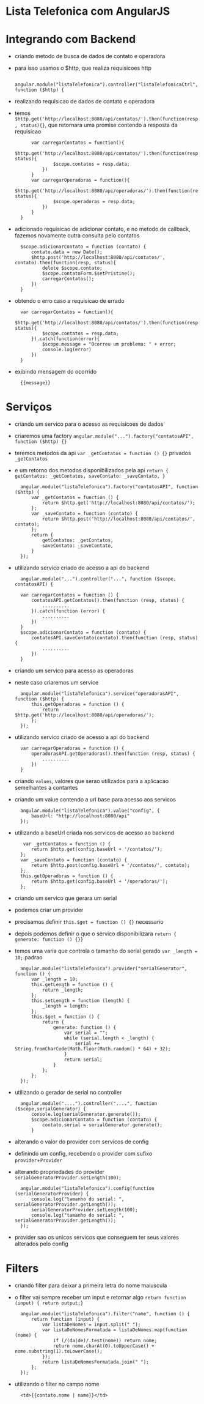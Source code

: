 # Lista Telefonica com AngularJS

# Integrando com Backend

* criando metodo de busca de dados de contato e operadora
* para isso usamos o $http, que realiza requisicoes http

		angular.module("listaTelefonica").controller("listaTelefonicaCtrl", function ($http) {

* realizando requisicao de dados de contato e operadora
* temos `$http.get('http://localhost:8080/api/contatos/').then(function(resp, status){}`, que retornara uma promise contendo a resposta da requisicao

			var carregarContatos = function(){
				$http.get('http://localhost:8080/api/contatos/').then(function(resp, status){
					$scope.contatos = resp.data;
				})
			}
			var carregarOperadoras = function(){
				$http.get('http://localhost:8080/api/operadoras/').then(function(resp, status){
					$scope.operadoras = resp.data;
				})
			}
		}

* adicionado requisicao de adicionar contato, e no metodo de callback, fazemos novamente outra consulta pelo contatos

		$scope.adicionarContato = function (contato) {
			contato.data = new Date();
			$http.post('http://localhost:8080/api/contatos/', contato).then(function(resp, status){
				delete $scope.contato;
				$scope.contatoForm.$setPristine();
				carregarContatos();
			})
		}

* obtendo o erro caso a requisicao de errado

		var carregarContatos = function(){
			$http.get('http://localhost:8080/api/contatos/').then(function(resp, status){
				$scope.contatos = resp.data;
			}).catch(function(error){
				$scope.message = "Ocorreu um problema: " + error;
				console.log(error)
			})
		}

* exibindo mensagem do ocorrido

		{{message}}

# Serviços

* criando um servico para o acesso as requisicoes de dados
* criaremos uma factory `angular.module("...").factory("contatosAPI", function ($http) {}`
* teremos metodos da api `var _getContatos = function () {}` privados `_getContatos`
* e um retorno dos metodos disponibilizados pela api `return { getContatos: _getContatos, saveContato: _saveContato, }`

		angular.module("listaTelefonica").factory("contatosAPI", function ($http) {
			var _getContatos = function () {
				return $http.get('http://localhost:8080/api/contatos/');
			};
			var _saveContato = function (contato) {
				return $http.post('http://localhost:8080/api/contatos/', contato);
			};
			return {
				getContatos: _getContatos,
				saveContato: _saveContato,
			}
		});

* utilizando servico criado de acesso a api do backend

		angular.module("...").controller("...", function ($scope, contatosAPI) {

		var carregarContatos = function () {
			contatosAPI.getContatos().then(function (resp, status) {
				..........
			}).catch(function (error) {
				..........
			})
		}
		$scope.adicionarContato = function (contato) {
			contatosAPI.saveContato(contato).then(function (resp, status) {
				..........
			})
		}

* criando um servico para acesso as operadoras
* neste caso criaremos um service

		angular.module("listaTelefonica").service("operadorasAPI", function ($http) {
			this.getOperadoras = function () {
				return $http.get('http://localhost:8080/api/operadoras/');
			};
		});

* utilizando servico criado de acesso a api do backend

		var carregarOperadoras = function () {
			operadorasAPI.getOperadoras().then(function (resp, status) {
				..........
			})
		}

* criando `values`, valores que serao utilizados para a aplicacao semelhantes a contantes
* criando um value contendo a url base para acesso aos servicos

		angular.module("listaTelefonica").value("config", {
			baseUrl: "http://localhost:8080/api"
		});

* utilizando a baseUrl criada nos servicos de acesso ao backend

		 var _getContatos = function () {
			return $http.get(config.baseUrl + '/contatos/');
		};
		var _saveContato = function (contato) {
			return $http.post(config.baseUrl + '/contatos/', contato);
		};
		this.getOperadoras = function () {
			return $http.get(config.baseUrl + '/operadoras/');
		};

* criando um servico que gerara um serial
* podemos criar um provider
* precisamos definir `this.$get = function () {}` necessario
* depois podemos definir o que o servico disponibilizara `return { generate: function () {}}`
* temos uma varia que controla o tamanho do serial gerado `var _length = 10;` padrao

		angular.module("listaTelefonica").provider("serialGenerator", function () {
			var _length = 10;
			this.getLength = function () {
				return _length;
			};
			this.setLength = function (length) {
				_length = length;
			};
			this.$get = function () {
				return {
					generate: function () {
						var serial = "";
						while (serial.length < _length) {
							serial += String.fromCharCode(Math.floor(Math.random() * 64) + 32);
						}
						return serial;
					}
				};
			};
		});

* utilizando o gerador de serial no controller

		angular.module("....").controller("....", function ($scope,serialGenerator) {
			console.log(serialGenerator.generate());
			$scope.adicionarContato = function (contato) {
				contato.serial = serialGenerator.generate();
			}

* alterando o valor do provider com servicos de config
* definindo um config, recebendo o provider com sufixo `provider`+`Provider`
* alterando propriedades do provider `serialGeneratorProvider.setLength(100);`

		angular.module("listaTelefonica").config(function (serialGeneratorProvider) {
			console.log("tamanho do serial: ", serialGeneratorProvider.getLength());
			serialGeneratorProvider.setLength(100);
			console.log("tamanho do serial: ", serialGeneratorProvider.getLength());
		});

* provider sao os unicos servicos que conseguem ter seus valores alterados pelo config		

# Filters

* criando filter para deixar a primeira letra do nome maiuscula
* o filter vai sempre receber um input e retornar algo `return function (input) { return output;}`

		angular.module("listaTelefonica").filter("name", function () {
			return function (input) {
				var listaDeNomes = input.split(" ");
				var listaDeNomesFormatada = listaDeNomes.map(function (nome) {
					if (/(da|de)/.test(nome)) return nome;
					return nome.charAt(0).toUpperCase() + nome.substring(1).toLowerCase();
				});
				return listaDeNomesFormatada.join(" ");
			};
		});

* utilizando o filter no campo nome

		<td>{{contato.nome | name}}</td>